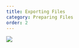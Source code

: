 ```yaml
---
title: Exporting Files
category: Preparing Files
order: 2
---
```


![](//matthewbaykenney.github.io/cmac-formlabs/images/software.jpg)
